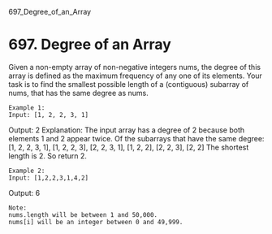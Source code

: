 697_Degree_of_an_Array
# 697. Degree of an Array

Given a non-empty array of non-negative integers nums, the degree of this
        array is defined as the maximum frequency of any one of its elements.
    Your task is to find the smallest possible length of a (contiguous) subarray of
        nums, that has the same degree as nums.

    Example 1:
    Input: [1, 2, 2, 3, 1]
Output: 2
Explanation:
The input array has a degree of 2 because both elements 1 and 2 appear twice.
Of the subarrays that have the same degree:
[1, 2, 2, 3, 1], [1, 2, 2, 3], [2, 2, 3, 1], [1, 2, 2], [2, 2, 3], [2, 2]
The shortest length is 2. So return 2.

    

    Example 2:
    Input: [1,2,2,3,1,4,2]
Output: 6

    

    Note:
    nums.length will be between 1 and 50,000.
    nums[i] will be an integer between 0 and 49,999.